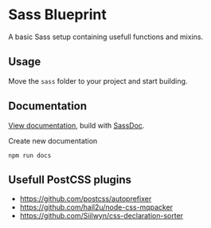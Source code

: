 # Sass Blueprint

A basic Sass setup containing usefull functions and mixins.

## Usage

Move the `sass` folder to your project and start building.

## Documentation

[View documentation](https://theblackgigant.github.io/sass-blueprint/), build with [SassDoc](http://sassdoc.com/).

Create new documentation

```shell
npm run docs
```

## Usefull PostCSS plugins

- https://github.com/postcss/autoprefixer
- https://github.com/hail2u/node-css-mqpacker
- https://github.com/Siilwyn/css-declaration-sorter
